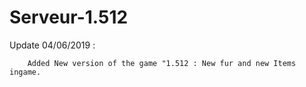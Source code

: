 # Serveur-1.512


Update 04/06/2019 :
        
        Added New version of the game "1.512 : New fur and new Items ingame.
